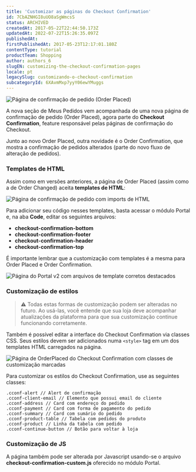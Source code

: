 ```yaml
---
title: 'Customizar as páginas do Checkout Confirmation'
id: 7CbAZNHGI8uUO8aSgWmcsS
status: ARCHIVED
createdAt: 2017-05-22T22:44:50.173Z
updatedAt: 2022-07-22T15:26:35.097Z
publishedAt: 
firstPublishedAt: 2017-05-23T12:17:01.180Z
contentType: tutorial
productTeam: Shopping
author: authors_6
slugEN: customizing-the-checkout-confirmation-pages
locale: pt
legacySlug: customizando-o-checkout-confirmation
subcategoryId: 6XAvmMxp7yyY06ewYMuggs
---
```


![Página de confirmação de pedido (Order Placed)](//images.contentful.com/alneenqid6w5/n7VvdVmseGQyGwCEQAIiW/90bd066111747fe05d722e6fad172d14/cconf-hml1.png) 

A nova seção de Meus Pedidos vem acompanhada de uma nova página de confirmação de pedido (Order Placed), agora parte do **Checkout Confirmation**, feature responsável pelas páginas de confirmação do Checkout.

Junto ao novo Order Placed, outra novidade é o Order Confirmation, que mostra a confirmação de pedidos alterados (parte do novo fluxo de alteração de pedidos).

### Templates de HTML

Assim como em versões anteriores, a página de Order Placed (assim como a de Order Changed) aceita **templates de HTML**:

![Página de confirmação de pedido com imports de HTML](//images.contentful.com/alneenqid6w5/2HXuJJE5yMCUIaeCMoOOa8/1e947bf46ec9202214867219ba36677a/cconf-html-2.png)
 
Para adicionar seu código nesses templates, basta acessar o módulo Portal e, na aba **Code**, editar os seguintes arquivos:

 - **checkout-confirmation-bottom**
 - **checkout-confirmation-footer**
 - **checkout-confirmation-header**
 - **checkout-confirmation-top**

É importante lembrar que a customização com templates é a mesma para Order Placed e Order Confirmation.

![Página do Portal v2 com arquivos de template corretos destacados](//images.contentful.com/alneenqid6w5/5jGk1WbMqkkggyAog66iAs/c1162190ef431b8c96462fb34355aa98/cconf-html3.png)

### Customização de estilos

>⚠️ Todas estas formas de customização podem ser alteradas no futuro. Ao usá-las, você entende que sua loja deve acompanhar atualizações da plataforma para que sua customização continue funcionando corretamente.

Também é possível editar a interface do Checkout Confirmation via classes CSS. Seus estilos devem ser adicionados numa `<style>` tag em um dos templates HTML carregados na página.

![Página de OrderPlaced do Checkout Confirmation com classes de customização marcadas](//images.contentful.com/alneenqid6w5/OgLXDC0eyaOc4iKGmSkgS/a698e4da05726f33659d0ea88d0b1278/cconf-doc-2.png)

Para customizar os estilos do Checkout Confirmation, use as seguintes classes:

```
.cconf-alert // Alert de confirmação
.cconf-client-email // Elemento que possui email do cliente
.cconf-address // Card com endereço do pedido
.cconf-payment // Card com forma de pagamento do pedido
.cconf-summary // Card com sumário do pedido
.cconf-product-table // Tabela com pedidos do produto
.cconf-product // Linha da tabela com pedido
.cconf-continue-button // Botão para voltar à loja
```

### Customização de JS

A página também pode ser alterada por Javascript usando-se o arquivo **checkout-confirmation-custom.js** oferecido no módulo Portal.
